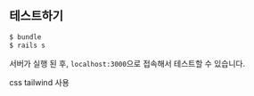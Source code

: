 ## 테스트하기 

```sh
$ bundle
$ rails s
```

서버가 실행 된 후, `localhost:3000`으로 접속해서 테스트할 수 있습니다.


css
tailwind 사용
